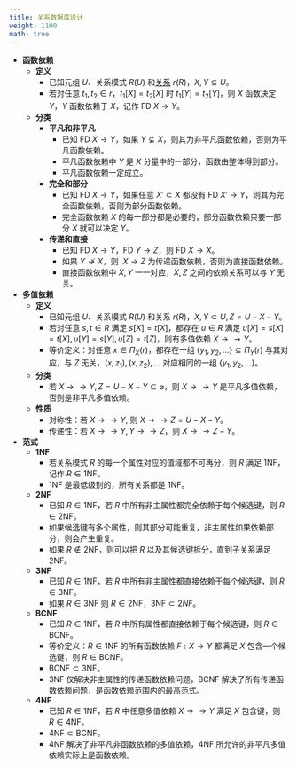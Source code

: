 ```yaml
---
title: 关系数据库设计
weight: 1100
math: true
---
```


- **函数依赖**
    - **定义**
        - 已知元组 $U$、关系模式 $R(U)$ 和[关系](/docs/computer-science/database/relational-database#fjalge) $r(R)$，$X, Y \subseteq U$。
        - 若对任意 $t_1, t_2 \in r$，$t_1[X] = t_2[X]$ 时 $t_1[Y] = t_2[Y]$，则 $X$ 函数决定 $Y$，$Y$ 函数依赖于 $X$，记作 $\mathrm{FD}\ X \to Y$。
    - **分类**
        - **平凡和非平凡**
            - 已知 $\mathrm{FD}\ X \to Y$，如果 $Y \not\subseteq X$，则其为非平凡函数依赖，否则为平凡函数依赖。
            - 平凡函数依赖中 $Y$ 是 $X$ 分量中的一部分，函数由整体得到部分。
            - 平凡函数依赖一定成立。
        - **完全和部分**
            - 已知 $\mathrm{FD}\ X \to Y$，如果任意 $X' \subset X$ 都没有 $\mathrm{FD}\ X' \to Y$，则其为完全函数依赖，否则为部分函数依赖。
            - 完全函数依赖 $X$ 的每一部分都是必要的，部分函数依赖只要一部分 $X$ 就可以决定 $Y$。
        - **传递和直接**
            - 已知 $\mathrm{FD}\ X \to Y$，$\mathrm{FD}\ Y \to Z$，则 $\mathrm{FD}\ X \to X$。
            - 如果 $Y \not\to X$，则 $\mathrm\ X \to Z$ 为传递函数依赖，否则为直接函数依赖。
            - 直接函数依赖中 $X, Y$ 一一对应，$X, Z$ 之间的依赖关系可以与 $Y$ 无关。
- **多值依赖**
    - **定义**
        - 已知元组 $U$、关系模式 $R(U)$ 和关系 $r(R)$，$X, Y \subset U, Z = U - X - Y$。
        - 若对任意 $s, t \in R$ 满足 $s[X] = t[X]$，都存在 $u \in R$ 满足 $u[X] = s[X] = t[X], u[Y] = s[Y], u[Z] = t[Z]$，则有多值依赖 $X \to \to Y$。
        - 等价定义：对任意 $x \in \Pi_X(r)$，都存在一组 $\{y_1, y_2, \dots\} \subseteq \Pi_Y(r)$ 与其对应，与 $Z$ 无关，$(x, z_1), (x, z_2), \dots$ 对应相同的一组 $\{y_1, y_2, \dots\}$。
    - **分类**
        - 若 $X \to \to Y, Z = U - X - Y \subseteq \varnothing$，则 $X \to \to Y$ 是平凡多值依赖，否则是非平凡多值依赖。
    - **性质**
        - 对称性：若 $X \to \to Y$, 则 $X \to \to Z = U - X - Y$。
        - 传递性：若 $X \to \to Y, Y \to \to Z$，则 $X \to \to Z - Y$。
- **范式**
    - **1NF**
        - 若关系模式 $R$ 的每一个属性对应的值域都不可再分，则 $R$ 满足 1NF，记作 $R \in \mathrm{1NF}$。
        - 1NF 是最低级别的，所有关系都是 1NF。
    - **2NF**
        - 已知 $R \in \mathrm{1NF}$，若 $R$ 中所有非主属性都完全依赖于每个候选键，则 $R \in \mathrm{2NF}$。
        - 如果候选键有多个属性，则其部分可能重复，非主属性如果依赖部分，则会产生重复。
        - 如果 $R \notin \mathrm{2NF}$，则可以把 $R$ 以及其候选键拆分，直到子关系满足 2NF。
    - **3NF**
        - 已知 $R \in \mathrm{1NF}$，若 $R$ 中所有非主属性都直接依赖于每个候选键，则 $R \in \mathrm{3NF}$。
        - 如果 $R \in \mathrm{3NF}$ 则 $R \in \mathrm{2NF}$，$\mathrm{3NF} \subset {2NF}$。
    - **BCNF**
        - 已知 $R \in \mathrm{1NF}$，若 $R$ 中所有属性都直接依赖于每个候选键，则 $R \in \mathrm{BCNF}$。
        - 等价定义：$R \in \mathrm{1NF}$ 的所有函数依赖 $F: X \to Y$ 都满足 $X$ 包含一个候选键，则 $R \in \mathrm{BCNF}$。
        - $\mathrm{BCNF} \subset \mathrm{3NF}$。
        - 3NF 仅解决非主属性的传递函数依赖问题，BCNF 解决了所有传递函数依赖问题，是函数依赖范围内的最高范式。
    - **4NF**
        - 已知 $R \in \mathrm{1NF}$，若 $R$ 中任意多值依赖 $X \to \to Y$ 满足 $X$ 包含键，则 $R \in \mathrm{4NF}$。
        - $\mathrm{4NF} \subset \mathrm{BCNF}$。
        - 4NF 解决了非平凡非函数依赖的多值依赖，4NF 所允许的非平凡多值依赖实际上是函数依赖。

